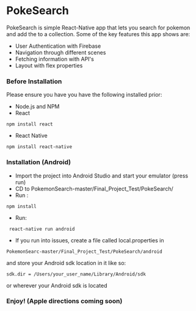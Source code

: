 # PokeSearch


PokeSearch is simple React-Native app that lets you search for pokemon and add the to a collection.  Some of the key features this app shows are:

  - User Authentication with Firebase
  - Navigation through different scenes
  - Fetching information with API's
  - Layout with  flex properties

### Before Installation

Please ensure you have you have the following installed prior:

* Node.js and NPM
* React
 ```
 npm install react
```
* React Native
 ```
 npm install react-native
```

### Installation (Android)

* Import the project into Android Studio and start your emulator (press run)
* CD to PokemonSearch-master/Final_Project_Test/PokeSearch/ 
* Run :
 ```
 npm install
```
* Run: 
```
 react-native run android
```
* If you run into issues, create a file called local.properties in 
```
PokemonSearc-master/Final_Project_Test/PokeSearch/android
```
and store your Android sdk location in it like so:
```
sdk.dir = /Users/your_user_name/Library/Android/sdk
```
or wherever your Android sdk is located

### Enjoy! (Apple directions coming soon)

